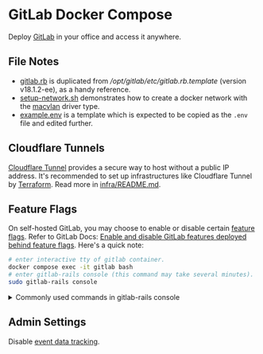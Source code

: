 # GitLab Docker Compose

Deploy [GitLab](https://about.gitlab.com/) in your office and access it anywhere.

## File Notes

- [gitlab.rb](./gitlab.rb) is duplicated from */opt/gitlab/etc/gitlab.rb.template*
(version v18.1.2-ee), as a handy reference.
- [setup-network.sh](./scripts/setup-network.sh) demonstrates how to create a
  docker network with the
  [macvlan](https://docs.docker.com/network/drivers/macvlan/) driver type.
- [example.env](./example.env) is a template which is expected to be copied as
the `.env` file and edited further.

## Cloudflare Tunnels

[Cloudflare Tunnel](https://developers.cloudflare.com/cloudflare-one/connections/connect-networks/)
provides a secure way to host without a public IP address.
It's recommended to set up infrastructures like Cloudflare Tunnel by [Terraform](https://www.terraform.io/).
Read more in [infra/README.md](./infra/README.md).

## Feature Flags

On self-hosted GitLab, you may choose to enable or disable certain [feature flags](https://docs.gitlab.com/ee/user/feature_flags).
Refer to GitLab Docs:
[Enable and disable GitLab features deployed behind feature flags](https://docs.gitlab.com/ee/administration/feature_flags).
Here's a quick note:

```sh
# enter interactive tty of gitlab container.
docker compose exec -it gitlab bash
# enter gitlab-rails console (this command may take several minutes).
sudo gitlab-rails console
```

<!-- markdownlint-disable MD033 -->
<details><summary>Commonly used commands in gitlab-rails console</summary>

```ruby
# enable "example_feature" feature flag.
Feature.enable(:example_feature)
# check if "example_feature" is enabled.
Feature.enabled?(:example_feature)
# disable "example_feature" feature flag.
Feature.disable(:example_feature)
# unset "example_feature" so that GitLab falls back to the default.
Feature.remove(:example_feature)
```

</details>
<!-- markdownlint-enable MD033 -->

## Admin Settings

Disable [event data tracking](https://docs.gitlab.com/administration/settings/event_data/).
